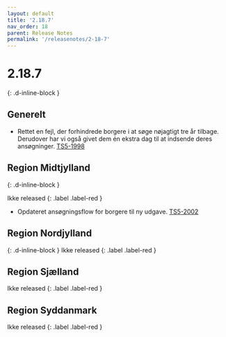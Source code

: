 ```yaml
---
layout: default
title: '2.18.7'
nav_order: 18
parent: Release Notes
permalink: '/releasenotes/2-18-7'
---
```


# 2.18.7
{: .d-inline-block }

## Generelt
- Rettet en fejl, der forhindrede borgere i at søge nøjagtigt tre år tilbage. Derudover har vi også givet dem én ekstra dag til at indsende deres ansøgninger. [TS5-1998](https://sd.trifork.com/projects/TS5/queues/custom/95/TS5-1998)

## Region Midtjylland
{: .d-inline-block }

Ikke released {: .label .label-red }
- Opdateret ansøgningsflow for borgere til ny udgave. [TS5-2002](https://sd.trifork.com/browse/TS5-2002)

## Region Nordjylland
{: .d-inline-block }
Ikke released {: .label .label-red }
  
## Region Sjælland
Ikke released {: .label .label-red }

## Region Syddanmark
Ikke released {: .label .label-red }


